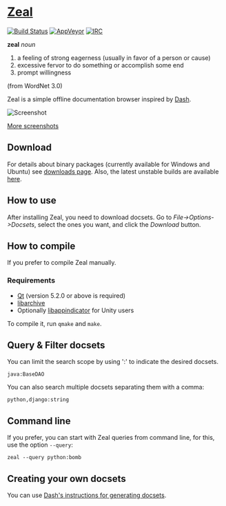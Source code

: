 # [Zeal](http://zealdocs.org)

[![Build Status](https://api.shippable.com/projects/54ac2ce4d46935d5fbc19b84/badge?branchName=master)](https://app.shippable.com/projects/54ac2ce4d46935d5fbc19b84/builds/latest) [![AppVeyor](https://img.shields.io/appveyor/ci/trollixx/zeal.svg?style=flat-square)](https://ci.appveyor.com/project/trollixx/zeal) [![IRC](https://img.shields.io/badge/irc-%23zealdocs-blue.svg?style=flat-square)](https://kiwiirc.com/client/irc.freenode.net/#zealdocs)

**zeal**
*noun*

 1. a feeling of strong eagerness (usually in favor of a person or cause)
 2. excessive fervor to do something or accomplish some end
 3. prompt willingness

(from WordNet 3.0)

Zeal is a simple offline documentation browser inspired by [Dash](http://kapeli.com/dash/).

![Screenshot](http://i.imgur.com/SiLvpz8.png)

[More screenshots](http://imgur.com/a/eVi97)

## Download

For details about binary packages (currently available for Windows and Ubuntu) see [downloads page](http://zealdocs.org/download.html). Also, the latest unstable builds are available [here]( https://bitbucket.org/zealdocs/zeal-win32-binary-downloads/downloads).

## How to use

After installing Zeal, you need to download docsets. Go to *File->Options->Docsets*, select the ones you want, and click the *Download* button.

## How to compile

If you prefer to compile Zeal manually.

### Requirements
* [Qt](https://www.qt.io/) (version 5.2.0 or above is required)
* [libarchive](http://libarchive.org/)
* Optionally [libappindicator](https://launchpad.net/libappindicator) for Unity users

To compile it, run `qmake` and `make`.

## Query & Filter docsets

You can limit the search scope by using ':' to indicate the desired docsets.

`java:BaseDAO`

You can also search multiple docsets separating them with a comma:

`python,django:string`

## Command line

If you prefer, you can start with Zeal queries from command line, for this, use the option `--query`:

`zeal --query python:bomb`

## Creating your own docsets

You can use [Dash's instructions for generating docsets](http://kapeli.com/docsets).
